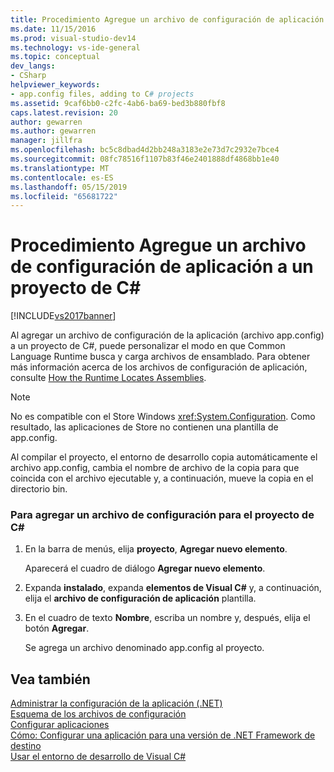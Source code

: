 ```yaml
---
title: Procedimiento Agregue un archivo de configuración de aplicación a un proyecto de C# | Documentos de Microsoft
ms.date: 11/15/2016
ms.prod: visual-studio-dev14
ms.technology: vs-ide-general
ms.topic: conceptual
dev_langs:
- CSharp
helpviewer_keywords:
- app.config files, adding to C# projects
ms.assetid: 9caf6bb0-c2fc-4ab6-ba69-bed3b880fbf8
caps.latest.revision: 20
author: gewarren
ms.author: gewarren
manager: jillfra
ms.openlocfilehash: bc5c8dbad4d2bb248a3183e2e73d7c2932e7bce4
ms.sourcegitcommit: 08fc78516f1107b83f46e2401888df4868bb1e40
ms.translationtype: MT
ms.contentlocale: es-ES
ms.lasthandoff: 05/15/2019
ms.locfileid: "65681722"
---
```

# <a name="how-to-add-an-application-configuration-file-to-a-c-project"></a>Procedimiento Agregue un archivo de configuración de aplicación a un proyecto de C#
[!INCLUDE[vs2017banner](../includes/vs2017banner.md)]

Al agregar un archivo de configuración de la aplicación (archivo app.config) a un proyecto de C#, puede personalizar el modo en que Common Language Runtime busca y carga archivos de ensamblado. Para obtener más información acerca de los archivos de configuración de aplicación, consulte [How the Runtime Locates Assemblies](https://msdn.microsoft.com/library/772ac6f4-64d2-4cfb-92fd-58096dcd6c34).  
  
> [!NOTE]
> No es compatible con el Store Windows <xref:System.Configuration>. Como resultado, las aplicaciones de Store no contienen una plantilla de app.config.  
  
 Al compilar el proyecto, el entorno de desarrollo copia automáticamente el archivo app.config, cambia el nombre de archivo de la copia para que coincida con el archivo ejecutable y, a continuación, mueve la copia en el directorio bin.  
  
### <a name="to-add-an-application-configuration-file-to-your-c-project"></a>Para agregar un archivo de configuración para el proyecto de C#  
  
1. En la barra de menús, elija **proyecto**, **Agregar nuevo elemento**.  
  
     Aparecerá el cuadro de diálogo **Agregar nuevo elemento**.  
  
2. Expanda **instalado**, expanda **elementos de Visual C#** y, a continuación, elija el **archivo de configuración de aplicación** plantilla.  
  
3. En el cuadro de texto **Nombre**, escriba un nombre y, después, elija el botón **Agregar**.  
  
     Se agrega un archivo denominado app.config al proyecto.  
  
## <a name="see-also"></a>Vea también  
 [Administrar la configuración de la aplicación (.NET)](../ide/managing-application-settings-dotnet.md)   
 [Esquema de los archivos de configuración](https://msdn.microsoft.com/library/69003d39-dc8a-460c-a6be-e6d93e690b38)   
 [Configurar aplicaciones](https://msdn.microsoft.com/library/86bd26d3-737e-4484-9782-19b17f34cd1f)   
 [Cómo: Configurar una aplicación para una versión de .NET Framework de destino](https://msdn.microsoft.com/5247b307-89ca-417b-8dd0-e8f9bd2f4717)   
 [Usar el entorno de desarrollo de Visual C#](../csharp-ide/using-the-visual-studio-development-environment-for-csharp.md)